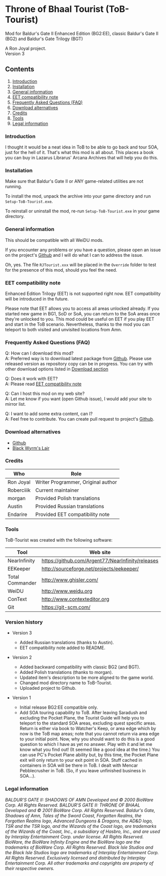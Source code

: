 # Throne of Bhaal Tourist (ToB-Tourist)

Mod for Baldur's Gate II Enhanced Edition (BG2:EE), classic Baldur's Gate II (BG2) and Baldur's Gate Trilogy (BGT)

A Ron Joyal project. <br/>
Version 3

## Contents

1. [Introduction](#introduction)
1. [Installation](#installation)
1. [General information](#general-information)
1. [EET compatibility note](#eet-compatibility-note)
1. [Frequently Asked Questions (FAQ)](#frequently-asked-questions-faq)
1. [Download alternatives](#download-alternatives)
1. [Credits](#credits)
1. [Tools](#tools)
1. [Legal information](#legal-information)

### Introduction

I thought it would be a neat idea in ToB to be able to go back and tour SOA, just for the hell of it. That's what this mod is all about. This places a book you can buy in Lazarus Librarus' Arcana Archives that will help you do this.

### Installation

Make sure that Baldur's Gate II or ANY game-related utilities are not running.

To install the mod, unpack the archive into your game directory and run `Setup-ToB-Tourist.exe`.

To reinstall or uninstall the mod, re-run `Setup-ToB-Tourist.exe` in your game directory.

### General information

This should be compatible with all WeiDU mods.

If you encounter any problems or you have a question, please open an issue on the project's [Github](https://github.com/Roberciiik/ToB-Tourist/issues) and I will do what I can to address the issue.

Oh, yes. The file `RJTourist.xxx` will be placed in the `Override` folder to test for the presence of this mod, should you feel the need.

### EET compatibility note

Enhanced Edition Trilogy (EET) is not supported right now. EET compatibility will be introduced in the future.

Please note that EET allows you to access all areas unlocked already. If you started new game in BG1, SoD or SoA, you can return to the SoA areas once they're unlocked to you. This mod could be useful on EET if you play EET and start in the ToB scenario. Nevertheless, thanks to the mod you can teleport to both visited and unvisited locations from Amn.

### Frequently Asked Questions (FAQ)

Q: How can I download this mod? <br/>
A: Preferred way is to download latest package from [Github](https://github.com/Roberciiik/ToB-Tourist/releases). Please use released version as repository copy can be in progress. You can try with other download options listed in [Download section](#download-alternatives)

Q: Does it work with EET? <br/>
A: Please read [EET compatibility note](#eet-compatibility-note) 

Q: Can I host this mod on my web site? <br/>
A: Let me know if you want (open Github issue), I would add your site to mirror list.

Q: I want to add some extra content, can I? <br/>
A: Feel free to contribute. You can create pull request to project's [Github](https://github.com/Roberciiik/ToB-Tourist).

### Download alternatives

- [Github](https://github.com/Roberciiik/ToB-Tourist/releases)
- [Black Wyrm's Lair](http://dragonshoard.blackwyrmlair.net/download.php)

### Credits

| Who | Role |
|-|-|
| Ron Joyal	| Writer Programmer, Original author |
| Roberciiik | Current maintainer |
| morgan | Provided Polish translations |
| Austin | Provided Russian translations |
| Endarire | Provided EET compatibility note |

### Tools

ToB-Tourist was created with the following software:

| Tool | Web site |
|-|-|
| NearInfinity | https://github.com/Argent77/NearInfinity/releases |
| EEKeeper | http://sourceforge.net/projects/eekeeper/ |
| Total Commander | http://www.ghisler.com/ |
| WeiDU | http://www.weidu.org |
| ConText | http://www.contexteditor.org |
| Git | https://git-scm.com/ |

### Version history

- Version 3
    - Added Russian translations (thanks to Austin).
    - EET compatibility note added to README.

- Version 2
    - Added backward compatibility with classic BG2 (and BGT).
    - Added Polish translations (thanks to morgan).
    - Updated item's description to be more aligned to the game world.
    - Changed mod directory name to ToB-Tourist.
    - Uploaded project to Github.

- Version 1
    - Initial release BG2:EE compatible only.
    - Add SOA touring capability to ToB. After leaving Saradush and excluding the Pocket Plane, the Tourist Guide will help you to teleport to the standard SOA areas, excluding quest specific areas. Return is either via book to Watcher's Keep, or area edge which by now is the ToB map areas; note that you cannot return via area edge to your initial point. Now, why you should want to do this is a good question to which I have as yet no answer. Play with it and let me know what you find out! (It seemed like a good idea at the time.) You can use PC's Pocket Plane ability but, by this time, the Pocket Plane exit will only return to your exit point in SOA. Stuff cached in containers in SOA will be there in ToB. I dealt with Mencar Pebblecrusher in ToB. (So, if you leave unfinished business in SOA...).

### Legal information

*BALDUR'S GATE II: SHADOWS OF AMN Developed and &copy; 2000 BioWare Corp. All Rights Reserved. BALDUR'S GATE II: THRONE OF BHAAL Developed and &copy; 2001 BioWare Corp. All Rights Reserved. Baldur's Gate, Shadows of Amn, Tales of the Sword Coast, Forgotten Realms, the Forgotten Realms logo, Advanced Dungeons & Dragons, the AD&D logo, TSR and the TSR logo, and the Wizards of the Coast logo, are trademarks of the Wizards of the Coast, Inc., a subsidiary of Hasbro, Inc., and are used by Interplay Entertainment Corp. under license. All Rights Reserved. BioWare, the BioWare Infinity Engine and the BioWare logo are the trademarks of BioWare Corp. All Rights Reserved. Black Isle Studios and the Black Isle Studios logo are trademarks of Interplay Entertainment Corp. All Rights Reserved. Exclusively licensed and distributed by Interplay Entertainment Corp. All other trademarks and copyrights are property of their respective owners.*
